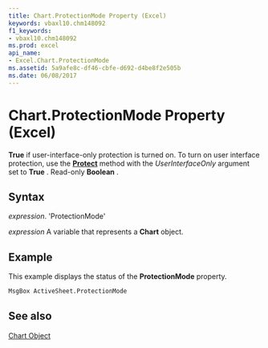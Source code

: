 ```yaml
---
title: Chart.ProtectionMode Property (Excel)
keywords: vbaxl10.chm148092
f1_keywords:
- vbaxl10.chm148092
ms.prod: excel
api_name:
- Excel.Chart.ProtectionMode
ms.assetid: 5a9afe8c-df46-cbfe-d692-d4be8f2e505b
ms.date: 06/08/2017
---
```



# Chart.ProtectionMode Property (Excel)

 **True** if user-interface-only protection is turned on. To turn on user interface protection, use the **[Protect](Excel.Chart.Protect.md)** method with the _UserInterfaceOnly_ argument set to **True** . Read-only **Boolean** .


## Syntax

 _expression_. 'ProtectionMode'

 _expression_ A variable that represents a **Chart** object.


## Example

This example displays the status of the  **ProtectionMode** property.


```vb
MsgBox ActiveSheet.ProtectionMode
```


## See also


[Chart Object](Excel.Chart(object).md)

